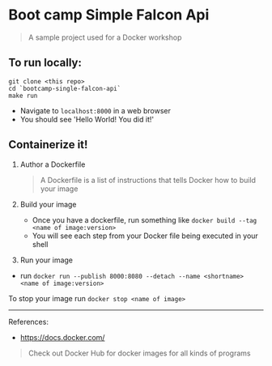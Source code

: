 # Boot camp Simple Falcon Api 

> A sample project used for a Docker workshop

## To run locally: 

```
git clone <this repo>
cd `bootcamp-single-falcon-api`
make run
```

- Navigate to `localhost:8000` in a web browser
- You should see 'Hello World! You did it!'
 
## Containerize it! 

1. Author a Dockerfile
    > A Dockerfile is a list of instructions that tells Docker how to build your image

2. Build your image
   * Once you have a dockerfile, run something like `docker build --tag <name of image:version>`
   * You will see each step from your Docker file being executed in your shell

3. Run your image
  * run `docker run --publish 8000:8080 --detach --name <shortname> <name of image:version>`

To stop your image run `docker stop <name of image>`

----

References: 
- https://docs.docker.com/

> Check out Docker Hub for docker images for all kinds of programs
